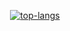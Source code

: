 <p align="center">
    <a href='https://discord.com/users/705865561522831381'><img src="https://discord.c99.nl/widget/theme-2/705865561522831381.png" alt="top-langs"></a>
</p>
